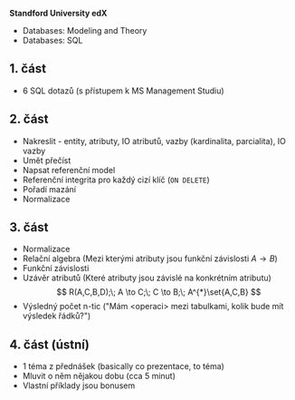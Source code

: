 **Standford University edX** 
- Databases: Modeling and Theory
- Databases: SQL

## 1. část
- 6 SQL dotazů (s přístupem k MS Management Studiu)


## 2. část
- Nakreslit - entity, atributy, IO atributů, vazby (kardinalita, parcialita), IO vazby
- Umět přečíst 
- Napsat referenční model
- Referenční integrita pro každý cizí klíč (`ON DELETE`)
- Pořadí mazání
- Normalizace

## 3. část
- Normalizace
- Relační algebra (Mezi kterými atributy jsou funkční závislosti $A\to{B}$)
- Funkční závislosti
- Uzávěr atributů (Které atributy jsou závislé na konkrétním atributu)
$$
R(A,C,B,D);\; A \to C;\; C \to B;\; A^{*}\set{A,C,B}
$$
- Výsledný počet n-tic ("Mám \<operaci\> mezi tabulkami, kolik bude mít výsledek řádků?")

## 4. část (ústní)
- 1 téma z přednášek (basically co prezentace, to téma)
- Mluvit o něm nějakou dobu (cca 5 minut)
- Vlastní příklady jsou bonusem
